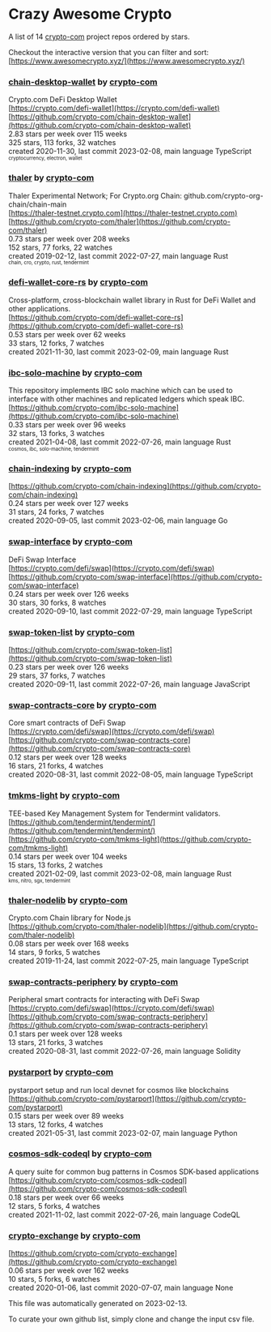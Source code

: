 # Crazy Awesome Crypto
A list of 14 [crypto-com](https://github.com/crypto-com) project repos ordered by stars.  

Checkout the interactive version that you can filter and sort: 
[https://www.awesomecrypto.xyz/](https://www.awesomecrypto.xyz/)  


### [chain-desktop-wallet](https://github.com/crypto-com/chain-desktop-wallet) by [crypto-com](https://github.com/crypto-com)  
Crypto.com DeFi Desktop Wallet  
[https://crypto.com/defi-wallet](https://crypto.com/defi-wallet)  
[https://github.com/crypto-com/chain-desktop-wallet](https://github.com/crypto-com/chain-desktop-wallet)  
2.83 stars per week over 115 weeks  
325 stars, 113 forks, 32 watches  
created 2020-11-30, last commit 2023-02-08, main language TypeScript  
<sub><sup>cryptocurrency, electron, wallet</sup></sub>


### [thaler](https://github.com/crypto-com/thaler) by [crypto-com](https://github.com/crypto-com)  
Thaler Experimental Network; For Crypto.org Chain: github.com/crypto-org-chain/chain-main  
[https://thaler-testnet.crypto.com](https://thaler-testnet.crypto.com)  
[https://github.com/crypto-com/thaler](https://github.com/crypto-com/thaler)  
0.73 stars per week over 208 weeks  
152 stars, 77 forks, 22 watches  
created 2019-02-12, last commit 2022-07-27, main language Rust  
<sub><sup>chain, cro, crypto, rust, tendermint</sup></sub>


### [defi-wallet-core-rs](https://github.com/crypto-com/defi-wallet-core-rs) by [crypto-com](https://github.com/crypto-com)  
Cross-platform, cross-blockchain wallet library in Rust for DeFi Wallet and other applications.  
[https://github.com/crypto-com/defi-wallet-core-rs](https://github.com/crypto-com/defi-wallet-core-rs)  
0.53 stars per week over 62 weeks  
33 stars, 12 forks, 7 watches  
created 2021-11-30, last commit 2023-02-09, main language Rust  


### [ibc-solo-machine](https://github.com/crypto-com/ibc-solo-machine) by [crypto-com](https://github.com/crypto-com)  
This repository implements IBC solo machine which can be used to interface with other machines and replicated ledgers which speak IBC.  
[https://github.com/crypto-com/ibc-solo-machine](https://github.com/crypto-com/ibc-solo-machine)  
0.33 stars per week over 96 weeks  
32 stars, 13 forks, 3 watches  
created 2021-04-08, last commit 2022-07-26, main language Rust  
<sub><sup>cosmos, ibc, solo-machine, tendermint</sup></sub>


### [chain-indexing](https://github.com/crypto-com/chain-indexing) by [crypto-com](https://github.com/crypto-com)  
  
[https://github.com/crypto-com/chain-indexing](https://github.com/crypto-com/chain-indexing)  
0.24 stars per week over 127 weeks  
31 stars, 24 forks, 7 watches  
created 2020-09-05, last commit 2023-02-06, main language Go  


### [swap-interface](https://github.com/crypto-com/swap-interface) by [crypto-com](https://github.com/crypto-com)  
DeFi Swap Interface  
[https://crypto.com/defi/swap](https://crypto.com/defi/swap)  
[https://github.com/crypto-com/swap-interface](https://github.com/crypto-com/swap-interface)  
0.24 stars per week over 126 weeks  
30 stars, 30 forks, 8 watches  
created 2020-09-10, last commit 2022-07-29, main language TypeScript  


### [swap-token-list](https://github.com/crypto-com/swap-token-list) by [crypto-com](https://github.com/crypto-com)  
  
[https://github.com/crypto-com/swap-token-list](https://github.com/crypto-com/swap-token-list)  
0.23 stars per week over 126 weeks  
29 stars, 37 forks, 7 watches  
created 2020-09-11, last commit 2022-07-26, main language JavaScript  


### [swap-contracts-core](https://github.com/crypto-com/swap-contracts-core) by [crypto-com](https://github.com/crypto-com)  
Core smart contracts of DeFi Swap  
[https://crypto.com/defi/swap](https://crypto.com/defi/swap)  
[https://github.com/crypto-com/swap-contracts-core](https://github.com/crypto-com/swap-contracts-core)  
0.12 stars per week over 128 weeks  
16 stars, 21 forks, 4 watches  
created 2020-08-31, last commit 2022-08-05, main language TypeScript  


### [tmkms-light](https://github.com/crypto-com/tmkms-light) by [crypto-com](https://github.com/crypto-com)  
TEE-based Key Management System for Tendermint validators.  
[https://github.com/tendermint/tendermint/](https://github.com/tendermint/tendermint/)  
[https://github.com/crypto-com/tmkms-light](https://github.com/crypto-com/tmkms-light)  
0.14 stars per week over 104 weeks  
15 stars, 13 forks, 2 watches  
created 2021-02-09, last commit 2023-02-08, main language Rust  
<sub><sup>kms, nitro, sgx, tendermint</sup></sub>


### [thaler-nodelib](https://github.com/crypto-com/thaler-nodelib) by [crypto-com](https://github.com/crypto-com)  
Crypto.com Chain library for Node.js  
[https://github.com/crypto-com/thaler-nodelib](https://github.com/crypto-com/thaler-nodelib)  
0.08 stars per week over 168 weeks  
14 stars, 9 forks, 5 watches  
created 2019-11-24, last commit 2022-07-25, main language TypeScript  


### [swap-contracts-periphery](https://github.com/crypto-com/swap-contracts-periphery) by [crypto-com](https://github.com/crypto-com)  
Peripheral smart contracts for interacting with DeFi Swap  
[https://crypto.com/defi/swap](https://crypto.com/defi/swap)  
[https://github.com/crypto-com/swap-contracts-periphery](https://github.com/crypto-com/swap-contracts-periphery)  
0.1 stars per week over 128 weeks  
13 stars, 21 forks, 3 watches  
created 2020-08-31, last commit 2022-07-26, main language Solidity  


### [pystarport](https://github.com/crypto-com/pystarport) by [crypto-com](https://github.com/crypto-com)  
pystarport setup and run local devnet for cosmos like blockchains  
[https://github.com/crypto-com/pystarport](https://github.com/crypto-com/pystarport)  
0.15 stars per week over 89 weeks  
13 stars, 12 forks, 4 watches  
created 2021-05-31, last commit 2023-02-07, main language Python  


### [cosmos-sdk-codeql](https://github.com/crypto-com/cosmos-sdk-codeql) by [crypto-com](https://github.com/crypto-com)  
A query suite for common bug patterns in Cosmos SDK-based applications  
[https://github.com/crypto-com/cosmos-sdk-codeql](https://github.com/crypto-com/cosmos-sdk-codeql)  
0.18 stars per week over 66 weeks  
12 stars, 5 forks, 4 watches  
created 2021-11-02, last commit 2022-07-26, main language CodeQL  


### [crypto-exchange](https://github.com/crypto-com/crypto-exchange) by [crypto-com](https://github.com/crypto-com)  
  
[https://github.com/crypto-com/crypto-exchange](https://github.com/crypto-com/crypto-exchange)  
0.06 stars per week over 162 weeks  
10 stars, 5 forks, 6 watches  
created 2020-01-06, last commit 2020-07-07, main language None  


This file was automatically generated on 2023-02-13.  

To curate your own github list, simply clone and change the input csv file.  